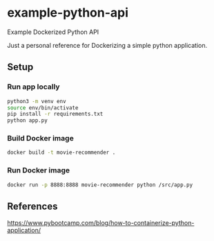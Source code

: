 # example-python-api
Example Dockerized Python API

Just a personal reference for Dockerizing a simple python application.

## Setup
### Run app locally
```bash
python3 -m venv env
source env/bin/activate
pip install -r requirements.txt
python app.py
```

### Build Docker image
```bash
docker build -t movie-recommender .
```

### Run Docker image
```bash
docker run -p 8888:8888 movie-recommender python /src/app.py
```

## References
https://www.pybootcamp.com/blog/how-to-containerize-python-application/